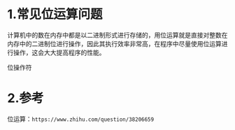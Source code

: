 # 1.常见位运算问题

计算机中的数在内存中都是以二进制形式进行存储的，用位运算就是直接对整数在内存中的二进制位进行操作，因此其执行效率非常高，在程序中尽量使用位运算进行操作，这会大大提高程序的性能。

位操作符

# 2.参考

位运算：`https://www.zhihu.com/question/38206659`

